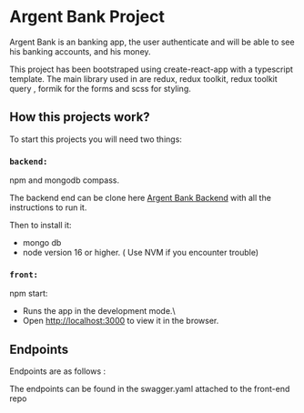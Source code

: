 # Argent Bank Project

Argent Bank is an banking app, the user authenticate and will be able to see his banking accounts, and his money.

This project has been bootstraped using create-react-app with a typescript template.
The main library used in are redux, redux toolkit, redux toolkit query , formik for the forms and scss for styling.

## How this projects work?

To start this projects you will need two things:

### `backend:`

npm and mongodb compass.

The backend end can be clone here [Argent Bank Backend](https://github.com/OpenClassrooms-Student-Center/Project-10-Bank-API) with all the instructions to run it.

Then to install it:

- mongo db
- node version 16 or higher. ( Use NVM if you encounter trouble)

### `front:`

npm start:

- Runs the app in the development mode.\
- Open [http://localhost:3000](http://localhost:3000) to view it in the browser.

## Endpoints

Endpoints are as follows :

The endpoints can be found in the swagger.yaml attached to the front-end repo
